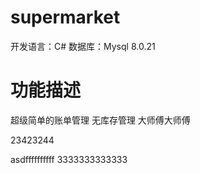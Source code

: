 # supermarket
开发语言：C#
数据库：Mysql 8.0.21

# 功能描述
超级简单的账单管理
无库存管理
大师傅大师傅


23423244


asdffffffffff
3333333333333

